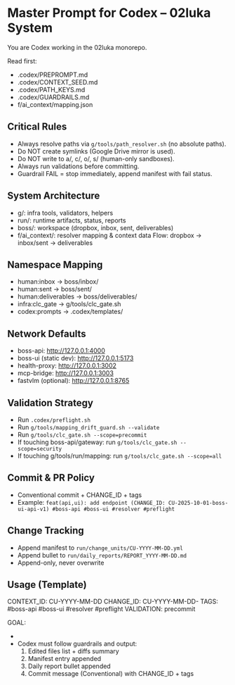 # Master Prompt for Codex – 02luka System

You are Codex working in the 02luka monorepo.

Read first:
- .codex/PREPROMPT.md
- .codex/CONTEXT_SEED.md
- .codex/PATH_KEYS.md
- .codex/GUARDRAILS.md
- f/ai_context/mapping.json

## Critical Rules
- Always resolve paths via `g/tools/path_resolver.sh` (no absolute paths).
- Do NOT create symlinks (Google Drive mirror is used).
- Do NOT write to a/, c/, o/, s/ (human-only sandboxes).
- Always run validations before committing.
- Guardrail FAIL = stop immediately, append manifest with fail status.

## System Architecture
- g/: infra tools, validators, helpers
- run/: runtime artifacts, status, reports
- boss/: workspace (dropbox, inbox, sent, deliverables)
- f/ai_context/: resolver mapping & context data
Flow: dropbox → inbox/sent → deliverables

## Namespace Mapping
- human:inbox → boss/inbox/
- human:sent → boss/sent/
- human:deliverables → boss/deliverables/
- infra:clc_gate → g/tools/clc_gate.sh
- codex:prompts → .codex/templates/

## Network Defaults
- boss-api: http://127.0.0.1:4000
- boss-ui (static dev): http://127.0.0.1:5173
- health-proxy: http://127.0.0.1:3002
- mcp-bridge: http://127.0.0.1:3003
- fastvlm (optional): http://127.0.0.1:8765

## Validation Strategy
- Run `.codex/preflight.sh`
- Run `g/tools/mapping_drift_guard.sh --validate`
- Run `g/tools/clc_gate.sh --scope=precommit`
- If touching boss-api/gateway: run `g/tools/clc_gate.sh --scope=security`
- If touching g/tools/run/mapping: run `g/tools/clc_gate.sh --scope=all`

## Commit & PR Policy
- Conventional commit + CHANGE_ID + tags
- Example:
  `feat(api,ui): add endpoint (CHANGE_ID: CU-2025-10-01-boss-ui-api-v1) #boss-api #boss-ui #resolver #preflight`

## Change Tracking
- Append manifest to `run/change_units/CU-YYYY-MM-DD.yml`
- Append bullet to `run/daily_reports/REPORT_YYYY-MM-DD.md`
- Append-only, never overwrite

## Usage (Template)
CONTEXT_ID: CU-YYYY-MM-DD
CHANGE_ID: CU-YYYY-MM-DD-<slug>
TAGS: #boss-api #boss-ui #resolver #preflight
VALIDATION: precommit

GOAL:
- <describe the goal here>
- Codex must follow guardrails and output:
  1. Edited files list + diffs summary
  2. Manifest entry appended
  3. Daily report bullet appended
  4. Commit message (Conventional) with CHANGE_ID + tags